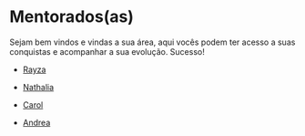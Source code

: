 # Mentorados(as)
Sejam bem vindos e vindas a sua área, aqui vocês podem ter acesso a suas conquistas e acompanhar a sua evolução. Sucesso!

- [Rayza](Mentorias/Rayza)

- [Nathalia](Mentorias/Nath)

- [Carol](Mentorias/Carol)

- [Andrea](Mentorias/Andrea)

